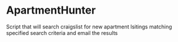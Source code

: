 # ApartmentHunter
Script that will search craigslist for new apartment lsitings matching specified search criteria and email the results
